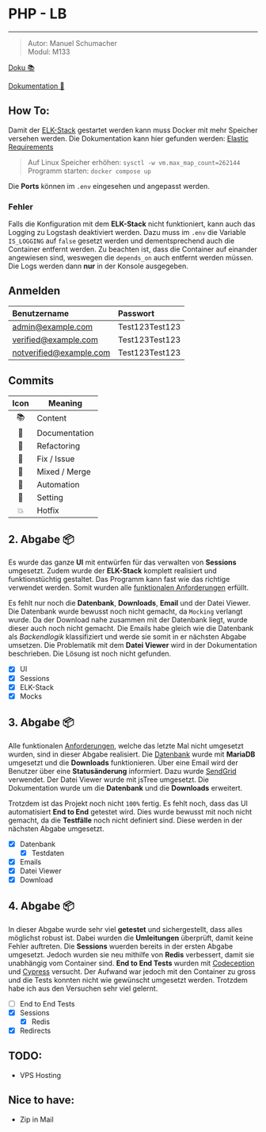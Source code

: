 # PHP - LB

---

> Autor: Manuel Schumacher <br>
> Modul: M133

[Doku 📚](https://bztfinformatik.github.io/lernportfolio-21r8390-php/)

[Dokumentation 📂](https://github.com/bztfinformatik/lernportfolio-21r8390-php)

## How To:

Damit der [ELK-Stack](https://www.elastic.co/what-is/elk-stack) gestartet werden kann muss Docker mit mehr Speicher versehen werden. Die Dokumentation kann hier gefunden werden: [Elastic Requirements](https://www.elastic.co/guide/en/elasticsearch/reference/current/docker.html#docker-prod-prerequisites)

> Auf Linux Speicher erhöhen: `sysctl -w vm.max_map_count=262144` <br>
> Programm starten: `docker compose up`

Die **Ports** können im `.env` eingesehen und angepasst werden.

### Fehler

Falls die Konfiguration mit dem **ELK-Stack** nicht funktioniert, kann auch das Logging zu Logstash deaktiviert werden. Dazu muss im `.env` die Variable `IS_LOGGING` auf `false` gesetzt werden und dementsprechend auch die Container entfernt werden. Zu beachten ist, dass die Container auf einander angewiesen sind, weswegen die `depends_on` auch entfernt werden müssen. Die Logs werden dann **nur** in der Konsole ausgegeben.

## Anmelden

| Benutzername            | Passwort       |
| :---------------------- | :------------- |
| admin@example.com       | Test123Test123 |
| verified@example.com    | Test123Test123 |
| notverified@example.com | Test123Test123 |

## Commits

| Icon | Meaning       |
| :--: | ------------- |
|  📚  | Content       |
|  💬  | Documentation |
|  🦄  | Refactoring   |
|  🤡  | Fix / Issue   |
|  🥞  | Mixed / Merge |
|  👷  | Automation    |
|  📝  | Setting       |
|  💥  | Hotfix        |

## 2. Abgabe 📦

Es wurde das ganze **UI** mit entwürfen für das verwalten von **Sessions** umgesetzt. Zudem wurde der **ELK-Stack** komplett realisiert und funktionstüchtig gestaltet. Das Programm kann fast wie das richtige verwendet werden. Somit wurden alle [funktionalen Anforderungen](https://bztfinformatik.github.io/lernportfolio-21r8390-php/LB1/Anforderung/Funktionale/) erfüllt.

Es fehlt nur noch die **Datenbank**, **Downloads**, **Email** und der Datei Viewer. Die Datenbank wurde bewusst noch nicht gemacht, da `Mocking` verlangt wurde. Da der Download nahe zusammen mit der Datenbank liegt, wurde dieser auch noch nicht gemacht. Die Emails habe gleich wie die Datenbank als _Backendlogik_ klassifiziert und werde sie somit in er nächsten Abgabe umsetzen. Die Problematik mit dem **Datei Viewer** wird in der Dokumentation beschrieben. Die Lösung ist noch nicht gefunden.

-   [x] UI
-   [x] Sessions
-   [x] ELK-Stack
-   [x] Mocks

## 3. Abgabe 📦

Alle funktionalen [Anforderungen](https://bztfinformatik.github.io/lernportfolio-21r8390-php/LB1/Anforderung/Funktionale/), welche das letzte Mal nicht umgesetzt wurden, sind in dieser Abgabe realisiert. Die [Datenbank](mariadb/README.md) wurde mit **MariaDB** umgesetzt und die **Downloads** funktionieren. Über eine Email wird der Benutzer über eine **Statusänderung** informiert. Dazu wurde [SendGrid](https://sendgrid.com/) verwendet. Der Datei Viewer wurde mit jsTree umgesetzt. Die Dokumentation wurde um die **Datenbank** und die **Downloads** erweitert.

Trotzdem ist das Projekt noch nicht `100%` fertig. Es fehlt noch, dass das UI automatisiert **End to End** getestet wird. Dies wurde bewusst mit noch nicht gemacht, da die **Testfälle** noch nicht definiert sind. Diese werden in der nächsten Abgabe umgesetzt.

-   [x] Datenbank
    -   [x] Testdaten
-   [x] Emails
-   [x] Datei Viewer
-   [x] Download

## 4. Abgabe 📦

In dieser Abgabe wurde sehr viel **getestet** und sichergestellt, dass alles möglichst robust ist. Dabei wurden die **Umleitungen** überprüft, damit keine Fehler auftreten. Die **Sessions** wuerden bereits in der ersten Abgabe umgesetzt. Jedoch wurden sie neu mithilfe von **Redis** verbessert, damit sie unabhängig vom Container sind. **End to End Tests** wurden mit [Codeception](https://codeception.com/) und [Cypress](https://www.cypress.io/) versucht. Der Aufwand war jedoch mit den Container zu gross und die Tests konnten nicht wie gewünscht umgesetzt werden. Trotzdem habe ich aus den Versuchen sehr viel gelernt.

-   [ ] End to End Tests
-   [x] Sessions
    -   [x] Redis
-   [x] Redirects

## TODO:

-   VPS Hosting

## Nice to have:

-   Zip in Mail
